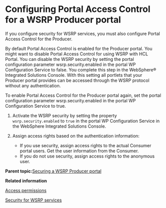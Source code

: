 # Configuring Portal Access Control for a WSRP Producer portal

If you configure security for WSRP services, you must also configure Portal Access Control for the Producer.

By default Portal Access Control is enabled for the Producer portal. You might want to disable Portal Access Control for using WSRP with HCL Portal. You can disable the WSRP security by setting the portal configuration parameter wsrp.security.enabled in the portal WP Configuration Service to false. You complete this step in the WebSphere® Integrated Solutions Console. With this setting all portlets that your Producer portal provides can be accessed through the WSRP protocol without any authentication.

To enable Portal Access Control for the Producer portal again, set the portal configuration parameter wsrp.security.enabled in the portal WP Configuration Service to true.

1.  Activate the WSRP security by setting the property `wsrp.security.enabled` to `true` in the portal WP Configuration Service in the WebSphere Integrated Solutions Console.

2.  Assign access rights based on the authentication information:

    -   If you use security, assign access rights to the actual Consumer portal users. Get the user information from the Consumer.
    -   If you do not use security, assign access rights to the anonymous user.

**Parent topic:**[Securing a WSRP Producer portal](../admin-system/wsrpt_prod_prep_sec.md)

**Related information**  


[Access permissions](../admin-system/sec_acc_rights.md)

[Security for WSRP services](../admin-system/wsrpc_secy.md)

